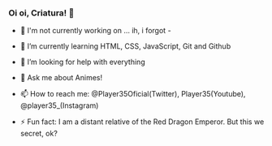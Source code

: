 ### Oi oi, Criatura! 👋


- 🔭 I'm not currently working on ... ih, i forgot *-*
- 🌱 I’m currently learning HTML, CSS, JavaScript, Git and Github

- 🤔 I’m looking for help with everything
- 💬 Ask me about Animes!
- 📫 How to reach me: @Player35Oficial(Twitter), Player35(Youtube), @player35_(Instagram)
- ⚡ Fun fact: I am a distant relative of the Red Dragon Emperor. But this we secret, ok?

